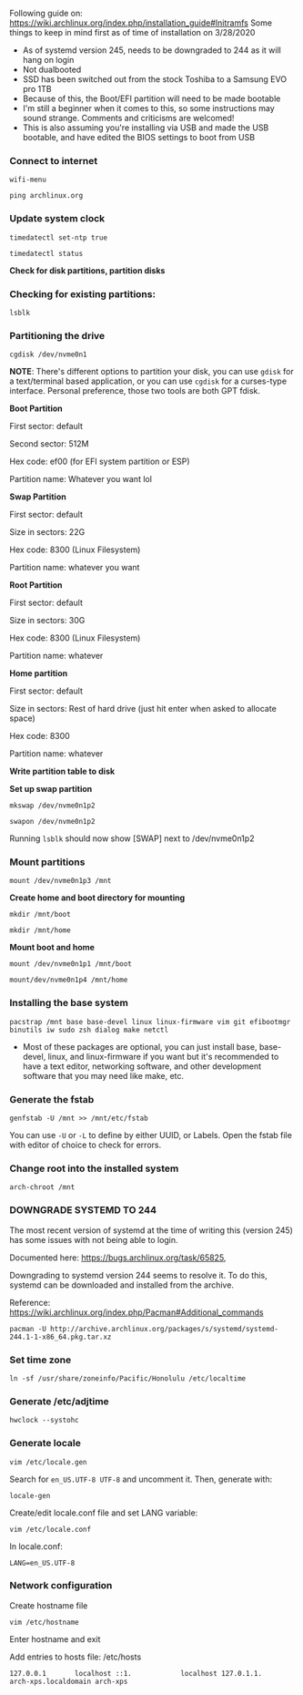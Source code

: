 Following guide on: https://wiki.archlinux.org/index.php/installation_guide#Initramfs
Some things to keep in mind first as of time of installation on 3/28/2020
* As of systemd version 245, needs to be downgraded to 244 as it will hang on login
* Not dualbooted
* SSD has been switched out from the stock Toshiba to a Samsung EVO pro 1TB
* Because of this, the Boot/EFI partition will need to be made bootable
* I'm still a beginner when it comes to this, so some instructions may sound strange. Comments and criticisms are welcomed!
* This is also assuming you're installing via USB and made the USB bootable, and have edited the BIOS settings to boot from USB

### Connect to internet

`wifi-menu`

`ping archlinux.org`

### Update system clock

`timedatectl set-ntp true`

`timedatectl status`

**Check for disk partitions, partition disks**

### Checking for existing partitions:

`lsblk`

### Partitioning the drive

`cgdisk /dev/nvme0n1`

**NOTE**: There's different options to partition your disk, you can use `gdisk` for a text/terminal based application, or you can use `cgdisk` for a curses-type interface. Personal preference, those two tools are both GPT fdisk.

**Boot Partition**

First sector: default

Second sector: 512M

Hex code: ef00 (for EFI system partition or ESP)

Partition name: Whatever you want lol

**Swap Partition**

First sector: default

Size in sectors: 22G

Hex code: 8300 (Linux Filesystem)

Partition name: whatever you want

**Root Partition**

First sector: default

Size in sectors: 30G

Hex code: 8300 (Linux Filesystem)

Partition name: whatever

**Home partition**

First sector: default

Size in sectors: Rest of hard drive (just hit enter when asked to allocate space)

Hex code: 8300

Partition name: whatever

**Write partition table to disk**

**Set up swap partition**

`mkswap /dev/nvme0n1p2`

`swapon /dev/nvme0n1p2`

Running `lsblk` should now show [SWAP] next to /dev/nvme0n1p2

### Mount partitions

`mount /dev/nvme0n1p3 /mnt`

**Create home and boot directory for mounting**

`mkdir /mnt/boot`

`mkdir /mnt/home`

**Mount boot and home**

`mount /dev/nvme0n1p1 /mnt/boot`

`mount/dev/nvme0n1p4 /mnt/home`

### Installing the base system

`pacstrap /mnt base base-devel linux linux-firmware vim git efibootmgr binutils iw sudo zsh dialog make netctl`

* Most of these packages are optional, you can just install base, base-devel, linux, and linux-firmware if you want but it's recommended to have a text editor, networking software, and other development software that you may need like make, etc.

### Generate the fstab

`genfstab -U /mnt >> /mnt/etc/fstab`

You can use `-U` or `-L` to define by either UUID, or Labels. Open the fstab file with editor of choice to check for errors.

### Change root into the installed system

`arch-chroot /mnt`

### DOWNGRADE SYSTEMD TO 244

The most recent version of systemd at the time of writing this (version 245) has some issues with not being able to login.

Documented here: https://bugs.archlinux.org/task/65825, 

Downgrading to systemd version 244 seems to resolve it. To do this, systemd can be downloaded and installed from the archive.

Reference: https://wiki.archlinux.org/index.php/Pacman#Additional_commands

`pacman -U http://archive.archlinux.org/packages/s/systemd/systemd-244.1-1-x86_64.pkg.tar.xz`

### Set time zone

`ln -sf /usr/share/zoneinfo/Pacific/Honolulu /etc/localtime`

### Generate /etc/adjtime

`hwclock --systohc`

### Generate locale

`vim /etc/locale.gen`

Search for `en_US.UTF-8 UTF-8` and uncomment it. Then, generate with:

`locale-gen`

Create/edit locale.conf file and set LANG variable:

`vim /etc/locale.conf`

In locale.conf:

`LANG=en_US.UTF-8`

### Network configuration

Create hostname file

`vim /etc/hostname`

Enter hostname and exit

Add entries to hosts file: /etc/hosts

`127.0.0.1       localhost
 ::1.            localhost
 127.0.1.1.      arch-xps.localdomain arch-xps`
 




